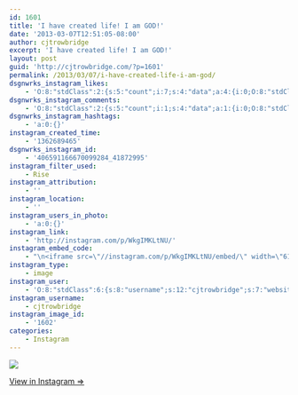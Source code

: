 ```yaml
---
id: 1601
title: 'I have created life! I am GOD!'
date: '2013-03-07T12:51:05-08:00'
author: cjtrowbridge
excerpt: 'I have created life! I am GOD!'
layout: post
guid: 'http://cjtrowbridge.com/?p=1601'
permalink: /2013/03/07/i-have-created-life-i-am-god/
dsgnwrks_instagram_likes:
    - 'O:8:"stdClass":2:{s:5:"count";i:7;s:4:"data";a:4:{i:0;O:8:"stdClass":4:{s:8:"username";s:14:"jeremytrautman";s:15:"profile_picture";s:84:"https://instagramimages-a.akamaihd.net/profiles/profile_19935397_75sq_1377018608.jpg";s:2:"id";s:8:"19935397";s:9:"full_name";s:15:"Jeremy Trautman";}i:1;O:8:"stdClass":4:{s:8:"username";s:10:"graceshark";s:15:"profile_picture";s:105:"https://igcdn-photos-e-a.akamaihd.net/hphotos-ak-xpa1/t51.2885-19/927322_821098934589564_1631562626_a.jpg";s:2:"id";s:8:"18134355";s:9:"full_name";s:6:"g race";}i:2;O:8:"stdClass":4:{s:8:"username";s:8:"ford7213";s:15:"profile_picture";s:104:"https://scontent-b.cdninstagram.com/hphotos-xaf1/l/t51.2885-19/10601700_1455079964756116_697951094_a.jpg";s:2:"id";s:8:"24773925";s:9:"full_name";s:6:"Ford S";}i:3;O:8:"stdClass":4:{s:8:"username";s:14:"lindzothegreat";s:15:"profile_picture";s:107:"https://igcdn-photos-a-a.akamaihd.net/hphotos-ak-xaf1/t51.2885-19/10963860_859073740832440_1069143798_a.jpg";s:2:"id";s:7:"3146021";s:9:"full_name";s:16:"Lindzo Woodblock";}}}'
dsgnwrks_instagram_comments:
    - 'O:8:"stdClass":2:{s:5:"count";i:1;s:4:"data";a:1:{i:0;O:8:"stdClass":4:{s:12:"created_time";s:10:"1362689656";s:4:"text";s:13:"Praise Shiba!";s:4:"from";O:8:"stdClass":4:{s:8:"username";s:12:"steg_osaurus";s:15:"profile_picture";s:107:"https://igcdn-photos-e-a.akamaihd.net/hphotos-ak-xaf1/t51.2885-19/10948698_1546257395623908_861101716_a.jpg";s:2:"id";s:8:"35090129";s:9:"full_name";s:17:"Salvador Guerrero";}s:2:"id";s:18:"406592763953336796";}}}'
dsgnwrks_instagram_hashtags:
    - 'a:0:{}'
instagram_created_time:
    - '1362689465'
dsgnwrks_instagram_id:
    - '406591166670099284_41872995'
instagram_filter_used:
    - Rise
instagram_attribution:
    - ''
instagram_location:
    - ''
instagram_users_in_photo:
    - 'a:0:{}'
instagram_link:
    - 'http://instagram.com/p/WkgIMKLtNU/'
instagram_embed_code:
    - "\n<iframe src=\"//instagram.com/p/WkgIMKLtNU/embed/\" width=\"612\" height=\"710\" frameborder=\"0\" scrolling=\"no\" allowtransparency=\"true\"></iframe>\n"
instagram_type:
    - image
instagram_user:
    - 'O:8:"stdClass":6:{s:8:"username";s:12:"cjtrowbridge";s:7:"website";s:0:"";s:15:"profile_picture";s:103:"https://igcdn-photos-f-a.akamaihd.net/hphotos-ak-xpa1/t51.2885-19/925559_452430704897917_67836701_a.jpg";s:9:"full_name";s:13:"CJ Trowbridge";s:3:"bio";s:0:"";s:2:"id";s:8:"41872995";}'
instagram_username:
    - cjtrowbridge
instagram_image_id:
    - '1602'
categories:
    - Instagram
---
```


[![](http://blog.cjtrowbridge.com/wp-content/uploads/2013/03/bb018864876811e2984522000a1f8ad9_7.jpg)](http://instagram.com/p/WkgIMKLtNU/)

[View in Instagram ⇒](http://instagram.com/p/WkgIMKLtNU/)